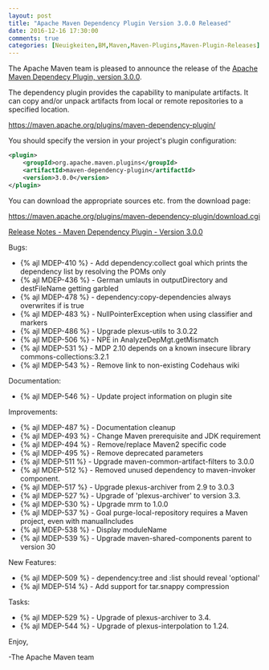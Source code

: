 ```yaml
---
layout: post
title: "Apache Maven Dependency Plugin Version 3.0.0 Released"
date: 2016-12-16 17:30:00
comments: true
categories: [Neuigkeiten,BM,Maven,Maven-Plugins,Maven-Plugin-Releases]
---
```

The Apache Maven team is pleased to announce the release of the 
[Apache Maven Dependecy Plugin, version 3.0.0](http://maven.apache.org/plugins/maven-dependency-plugin/).

The dependency plugin provides the capability to manipulate artifacts. It
can copy and/or unpack artifacts from local or remote repositories to a
specified location.

https://maven.apache.org/plugins/maven-dependency-plugin/

You should specify the version in your project's plugin configuration:

``` xml
<plugin>
    <groupId>org.apache.maven.plugins</groupId>
    <artifactId>maven-dependency-plugin</artifactId>
    <version>3.0.0</version>
</plugin>
``` 

You can download the appropriate sources etc. from the download page:

https://maven.apache.org/plugins/maven-dependency-plugin/download.cgi


<!-- more -->

[Release Notes - Maven Dependency Plugin - Version 3.0.0](https://issues.apache.org/jira/secure/ReleaseNote.jspa?projectId=12317227&version=12330458)

Bugs:

 * {% ajl MDEP-410 %} - Add dependency:collect goal which prints the dependency list by resolving the POMs only
 * {% ajl MDEP-436 %} - German umlauts in outputDirectory and destFileName getting garbled
 * {% ajl MDEP-478 %} - dependency:copy-dependencies always overwrites if <prependGroupId> is true
 * {% ajl MDEP-483 %} - NullPointerException when using classifier and markers
 * {% ajl MDEP-486 %} - Upgrade plexus-utils to 3.0.22
 * {% ajl MDEP-506 %} - NPE in AnalyzeDepMgt.getMismatch
 * {% ajl MDEP-531 %} - MDP 2.10 depends on a known insecure library commons-collections:3.2.1
 * {% ajl MDEP-543 %} - Remove link to non-existing Codehaus wiki

Documentation:

 * {% ajl MDEP-546 %} - Update project information on plugin site

Improvements:

 * {% ajl MDEP-487 %} - Documentation cleanup
 * {% ajl MDEP-493 %} - Change Maven prerequisite and JDK requirement
 * {% ajl MDEP-494 %} - Remove/replace Maven2 specific code
 * {% ajl MDEP-495 %} - Remove deprecated parameters
 * {% ajl MDEP-511 %} - Upgrade maven-common-artifact-filters to 3.0.0
 * {% ajl MDEP-512 %} - Removed unused dependency to maven-invoker component.
 * {% ajl MDEP-517 %} - Upgrade plexus-archiver from 2.9 to 3.0.3
 * {% ajl MDEP-527 %} - Upgrade of 'plexus-archiver' to version 3.3.
 * {% ajl MDEP-530 %} - Upgrade mrm to 1.0.0
 * {% ajl MDEP-537 %} - Goal purge-local-repository requires a Maven project, even with manualIncludes
 * {% ajl MDEP-538 %} - Display moduleName
 * {% ajl MDEP-539 %} - Upgrade maven-shared-components parent to version 30

New Features:

 * {% ajl MDEP-509 %} - dependency:tree and :list should reveal 'optional'
 * {% ajl MDEP-514 %} - Add support for tar.snappy compression

Tasks:

 * {% ajl MDEP-529 %} - Upgrade of plexus-archiver to 3.4.
 * {% ajl MDEP-544 %} - Upgrade of plexus-interpolation to 1.24.

Enjoy,

-The Apache Maven team
